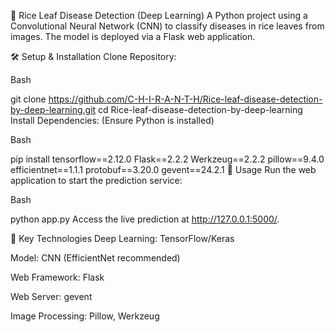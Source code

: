🌾 Rice Leaf Disease Detection (Deep Learning)
A Python project using a Convolutional Neural Network (CNN) to classify diseases in rice leaves from images. The model is deployed via a Flask web application.

🛠️ Setup & Installation
Clone Repository:

Bash

git clone https://github.com/C-H-I-R-A-N-T-H/Rice-leaf-disease-detection-by-deep-learning.git
cd Rice-leaf-disease-detection-by-deep-learning
Install Dependencies: (Ensure Python is installed)

Bash

pip install tensorflow==2.12.0 Flask==2.2.2 Werkzeug==2.2.2 pillow==9.4.0 efficientnet==1.1.1 protobuf==3.20.0 gevent==24.2.1
🚀 Usage
Run the web application to start the prediction service:

Bash

python app.py
Access the live prediction at http://127.0.0.1:5000/.

🧠 Key Technologies
Deep Learning: TensorFlow/Keras

Model: CNN (EfficientNet recommended)

Web Framework: Flask

Web Server: gevent

Image Processing: Pillow, Werkzeug
